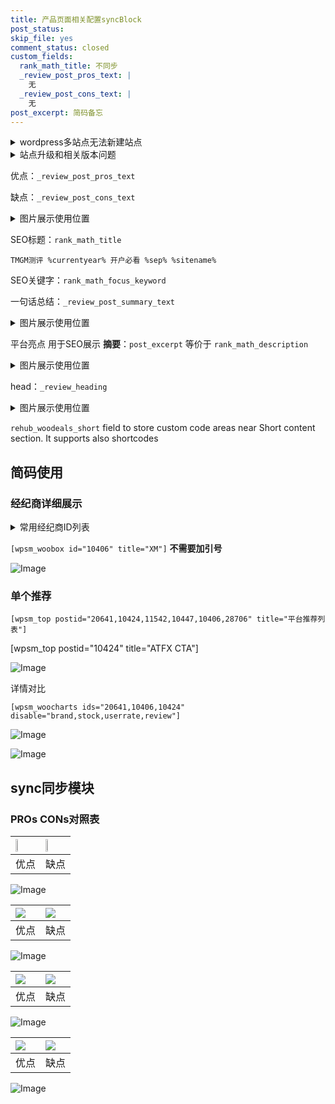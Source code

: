 ```yaml
---
title: 产品页面相关配置syncBlock
post_status: 
skip_file: yes
comment_status: closed
custom_fields:
  rank_math_title: 不同步
  _review_post_pros_text: |
    无
  _review_post_cons_text: |
    无
post_excerpt: 简码备忘
---
```

<details><summary>wordpress多站点无法新建站点</summary>

<li>和报错需要清理cookies一样的原因</li>
<li>wp-config.php里面<code>define( 'SUBDOMAIN_INSTALL', false );//子域名安装</code></li>
<li>新建子站点是用<code>define( 'SUBDOMAIN_INSTALL', true);//子域名安装</code> 完成以后，改成<code>false</code></li>
</details>

<details><summary>站点升级和相关版本问题</summary>

<p>wordpress：5.9.9
woocommerce：7.5.1
出现问题的地方：主题选项里面>><strong>Product layout >>compact style</strong></p>
<p>如何出现没有用过的字段 导致无法保存。先导出配置 然后进行修改，后面再次恢复即可。</p>
<p>出现部分字段无法显示时，需要返回默认布局后，对产品进行保存就好了。</p>
<p></p>
</details>

优点：`_review_post_pros_text`

缺点：`_review_post_cons_text`

<details><summary>图片展示使用位置</summary>

<img src="https://prod-files-secure.s3.us-west-2.amazonaws.com/39ed1227-6d7d-4570-be36-9ccd4a2c4241/f51d3d83-55d4-4bdf-9604-f37ec77ab556/Untitled.png?X-Amz-Algorithm=AWS4-HMAC-SHA256&X-Amz-Content-Sha256=UNSIGNED-PAYLOAD&X-Amz-Credential=ASIAZI2LB4662EKP5LYM%2F20251001%2Fus-west-2%2Fs3%2Faws4_request&X-Amz-Date=20251001T105520Z&X-Amz-Expires=3600&X-Amz-Security-Token=IQoJb3JpZ2luX2VjEHoaCXVzLXdlc3QtMiJIMEYCIQCgKn%2BBmTCgI4pHTVqWlKCZQSpODm58a8uhR4mZb2RYawIhAP1La%2F27RvuQjrmcW7%2FeN2samrGprTDOWBkefY5NGbGkKv8DCBMQABoMNjM3NDIzMTgzODA1Igx3CpLQRk9TLjUf5qIq3AM%2B2KapO0Qm%2F9ZEhBVS1KRrimJwzXjfjTDKH283UWRk0QGz6z%2BCLHfPwDjbgrHFHxYGSsPH0kK7PmvWXp9jMbOY2d2dN2UL4l%2FQUNEDZIkuFD1ekRkDlVgLEyd1cg6F4g5x28I4d0Bq7Wr19DibwUb91JCP6ZI9ThnK6oYfAfm9%2FfGij59ZmUSHpAWzdxNYC7Q2cICK95iFlWzriw64HHePTgNU8Wl0pVwtnPCDJFeip48aZ1iIq4yJOwS5CPDYNAhZND5n20DbEd%2Bu1YV0yMXoXQEYXIv4z9QDgXh48PpT7eWNYOuWjoMfbVfaPFvYk%2BlhC8gMNmM9KDgl%2FCUONjyEJ03E3lyNi9KiCYXq2xNK%2F8873zv5oS5vebAzFXrDs0oARh2YFUue3DOGUklpjkOriqL23rewk1mGBFoOFoaY%2BCdWogVZxpe4a%2Bh%2BxV4XtWL4nmbb%2F2iFwxUozN8FKWkaYngYCv1N5Hgg2j%2BExCV9NuZliMxRYhbZHpmB3Jv9HgI8J4%2BFdaxVQzykCdqHm0aZXeoGIS%2F6BJH4VLDE2gtxFZeDT8H4mIRrCh%2FVQOIY%2Bja4WJfJGEHx621uScr23ViDv90Z5hIpaMAvWrSGpcoZ2e4at3jP24pupRjFujCn7vPGBjqkAZc3WxTJ2uIC5Kk9k5uBAK5FppX8NRlraJfhuiHxnhH8EBtGAvSy8uO1evMLYRVEMK9f1pfEam1bFq7skhU0E8branSGrfJutnRjVd2GqLsHyvAirMjMNvO53zx5baM08jSfepJzZFbjWvVGMcmapYZ4lQn0JxLS0g3d3KW7dOV3PNNI%2FX%2B7j8DL8hk%2B3bnW3QhVY66iHWZJyir2WcPkiC5C7Gjo&X-Amz-Signature=91783b38b6d943af46a0e3abfbb99c48bab900daeebbedbd074a35725ff57771&X-Amz-SignedHeaders=host&x-amz-checksum-mode=ENABLED&x-id=GetObject" alt="Image">
</details>

SEO标题：`rank_math_title`

`TMGM测评 %currentyear% 开户必看 %sep% %sitename%`

SEO关键字：`rank_math_focus_keyword`

一句话总结：`_review_post_summary_text`

<details><summary>图片展示使用位置</summary>

<img src="https://prod-files-secure.s3.us-west-2.amazonaws.com/39ed1227-6d7d-4570-be36-9ccd4a2c4241/4b96a922-296c-4f4e-8630-d1c870cbce01/Untitled.png?X-Amz-Algorithm=AWS4-HMAC-SHA256&X-Amz-Content-Sha256=UNSIGNED-PAYLOAD&X-Amz-Credential=ASIAZI2LB4665ZGRHA6N%2F20251001%2Fus-west-2%2Fs3%2Faws4_request&X-Amz-Date=20251001T105520Z&X-Amz-Expires=3600&X-Amz-Security-Token=IQoJb3JpZ2luX2VjEHoaCXVzLXdlc3QtMiJHMEUCIE%2FZp2JFtnBV8nsuxOBfG9vhmaI%2BokSeaRVD3nq2Yi0aAiEAgqq16A1nCK9G0z04Pzd%2BY%2BIHOq7ZjsoTjcQ5YvpYGK0q%2FwMIExAAGgw2Mzc0MjMxODM4MDUiDOQLb88Uf%2Fucd8amqCrcA7F%2BADFQ4U35BrtNigQYBHYkZixeEXNOwmPKyNOs%2FK48JsgULxRFSN0eAllMFMYlheUgCAAMezxrR3wKv49Wr0%2FMB8wd%2BNL%2BuKWwAQuRFQeko7l%2BKHjVEqQtxAkLxG9p7BCglLCvv%2B%2FkiGODl6KtncS9p09lrorXI9tysEvecMmtfDKyyGcL0XhPrKaWF5pMu0iWjZCq9iINZgsx%2BRj4A%2B2%2Fp5%2BViItSxLHlF2mf0lDfd%2BGSW2omFIXR2JcrMzvUhE1KhceiOhKC7F6g%2FBQt8kUZ0lwhI5EnbrVgTPWcDsQYzOL2x2aSEVBTgysE%2Bo6Zji2GA2oJaoae%2BO4PqHqZKYyN2ikPLd%2BiiTIm95b4S6c3MmySDoCFzY2mfFCG6VzrTYAqcbsdDIGZl69XVfzu5R5wvv8zyRyNPRCs1IO0fLopCzgXJKR%2B%2FBtZeeH6NyqIoksYRAyScOvCoaT5SKO%2Bnz7LpD44knmGdk8y%2F3o2V3DrkHfxkdX3x2joMaKS7EX1KakOkHt6BUWBwlU2CH%2BQLulbx8OVbQpCzUx7yvaqzkFzw9OwfAk4zD7JASlnfywVut4CmWa5sI%2FOFJqVIGhC2ApbHxaiaL1Rzd6eEhRDGyycbiPaLnilR3QTc9xcMJDu88YGOqUBTnFN7O7Y6xjKwLogdJvYRiWc7RNfVXFqerJLegbI%2BabvNUwzmGE%2BXngZh13s3uOfChlLldH7KZOMoP9QlYBkaZgG4KGiSTqcIDfTps1MjVGYH9wOKP%2BHLuT0cHVFIvoVtPyeV9X11qoCfmTzk2Hw%2Bk5etAV0%2F%2Bv9k8AshtQhZ7bcYeeGy8XHdpReU6Hb%2BKMpSJsw8f4Ode%2Byf7hVA7FF7FDvwqru&X-Amz-Signature=89943c9a5d7ab9bd2bb0eeb9beb18ded6fddf2fcec448503ac703619090f3281&X-Amz-SignedHeaders=host&x-amz-checksum-mode=ENABLED&x-id=GetObject" alt="Image">
</details>

平台亮点 用于SEO展示 **摘要**：`post_excerpt`  等价于 `rank_math_description`

<details><summary>图片展示使用位置</summary>

<img src="https://prod-files-secure.s3.us-west-2.amazonaws.com/39ed1227-6d7d-4570-be36-9ccd4a2c4241/1ee11f63-b60a-4dfe-a7a7-d58ff23b5d88/Untitled.png?X-Amz-Algorithm=AWS4-HMAC-SHA256&X-Amz-Content-Sha256=UNSIGNED-PAYLOAD&X-Amz-Credential=ASIAZI2LB466UFTWAHER%2F20251001%2Fus-west-2%2Fs3%2Faws4_request&X-Amz-Date=20251001T105520Z&X-Amz-Expires=3600&X-Amz-Security-Token=IQoJb3JpZ2luX2VjEHoaCXVzLXdlc3QtMiJHMEUCIQD9cyeBUIC%2BLuY1MWk4yg564veXCZ6slv3s53rJa%2FSs7QIgPrtgXtbr04b46dUCkapmllAS23P3Te5xKsudkOr7C0gq%2FwMIExAAGgw2Mzc0MjMxODM4MDUiDPgco32%2Fkiwlw18z5ircA1pGHMdMzP8KoNh8rRwQqrD2xCcFTpdcQVkNBh0r61PkUkZ2HZz%2BIWZWJB3XLNzBK2%2BqGA9HmpVWCugorEzkLTsti4baY%2BaipnowpdTCTgQ38sVhhuxx5rx4FS1UKWAfX3jXJoe5ZDv2AxCdzMOaUFRV%2FZVopaRbu6LtB2ZepaT%2FzbPKmFPGkpOPQU%2FORoV3CKj%2FH52B2uN20TWw4wf20O4XSxAkxcRvmqX6J5%2BqW3SxBilRCRwyNhrfJf3qjzw%2F1FfRtT0sOIIuWf%2BnOJcY3RvJoLiMzdr0nj1biXSamlRWREpbQgcn3Sgnr4%2FNy3HxiprgRe%2B6y3eSnkW62y8R0FUtgeGMC0a7rXBINCK2qzXfmXuEK%2FWvP1ZdLR%2Ffjt32dcNaI0uH5F2Sy9wYiOKKx4EnQj5XR0WJyuLSJTGFqr57cSl6wxxDmXMPhxN867PyHWeYKTf%2Fifrad3jd7frEjvbbK15WS7L4eboRyMXKRzeAIgvhWqEAz7K8gO7B%2B38ROWe4Z7kUkzj0YHFSxySmLqpazjaxc30KGrTkjShxePQzRtxCJUjBVAhN514ZdATBpi6tlcCSHKt4l7bn8mrrXGdhnkKDVMEY8BiUIBlB8TDMt4ixKJkqLFyywzjlMK7t88YGOqUBQFe0vMLDRKCXK9WAMdur0G23QdmM3tl0O3%2BKYG4NVQOhdZp8ufSfnxtqEnrjdgfoDSz%2FQ3ob4laeaHYM2fRpHcieci3jm9L7B08QBXVBqUgBmWl5WT4v1nJQ5c6IJlF8nIasgk%2FYcOtAklQFwVPfdMjsU367mhzlnpCGHUSXs2m3qMxnTd7brN7NOhbIZlUWCnLekLUtviFUzT7ZUPGAlrO9lNE3&X-Amz-Signature=000cc7ecaf40fa7429ed374ca9b0bb746337de0f0ec233893c85a6a1b0600eca&X-Amz-SignedHeaders=host&x-amz-checksum-mode=ENABLED&x-id=GetObject" alt="Image">
<img src="https://prod-files-secure.s3.us-west-2.amazonaws.com/39ed1227-6d7d-4570-be36-9ccd4a2c4241/ad4118b5-78d8-4fbe-801e-3b29b5d99c01/Untitled.png?X-Amz-Algorithm=AWS4-HMAC-SHA256&X-Amz-Content-Sha256=UNSIGNED-PAYLOAD&X-Amz-Credential=ASIAZI2LB466UFTWAHER%2F20251001%2Fus-west-2%2Fs3%2Faws4_request&X-Amz-Date=20251001T105520Z&X-Amz-Expires=3600&X-Amz-Security-Token=IQoJb3JpZ2luX2VjEHoaCXVzLXdlc3QtMiJHMEUCIQD9cyeBUIC%2BLuY1MWk4yg564veXCZ6slv3s53rJa%2FSs7QIgPrtgXtbr04b46dUCkapmllAS23P3Te5xKsudkOr7C0gq%2FwMIExAAGgw2Mzc0MjMxODM4MDUiDPgco32%2Fkiwlw18z5ircA1pGHMdMzP8KoNh8rRwQqrD2xCcFTpdcQVkNBh0r61PkUkZ2HZz%2BIWZWJB3XLNzBK2%2BqGA9HmpVWCugorEzkLTsti4baY%2BaipnowpdTCTgQ38sVhhuxx5rx4FS1UKWAfX3jXJoe5ZDv2AxCdzMOaUFRV%2FZVopaRbu6LtB2ZepaT%2FzbPKmFPGkpOPQU%2FORoV3CKj%2FH52B2uN20TWw4wf20O4XSxAkxcRvmqX6J5%2BqW3SxBilRCRwyNhrfJf3qjzw%2F1FfRtT0sOIIuWf%2BnOJcY3RvJoLiMzdr0nj1biXSamlRWREpbQgcn3Sgnr4%2FNy3HxiprgRe%2B6y3eSnkW62y8R0FUtgeGMC0a7rXBINCK2qzXfmXuEK%2FWvP1ZdLR%2Ffjt32dcNaI0uH5F2Sy9wYiOKKx4EnQj5XR0WJyuLSJTGFqr57cSl6wxxDmXMPhxN867PyHWeYKTf%2Fifrad3jd7frEjvbbK15WS7L4eboRyMXKRzeAIgvhWqEAz7K8gO7B%2B38ROWe4Z7kUkzj0YHFSxySmLqpazjaxc30KGrTkjShxePQzRtxCJUjBVAhN514ZdATBpi6tlcCSHKt4l7bn8mrrXGdhnkKDVMEY8BiUIBlB8TDMt4ixKJkqLFyywzjlMK7t88YGOqUBQFe0vMLDRKCXK9WAMdur0G23QdmM3tl0O3%2BKYG4NVQOhdZp8ufSfnxtqEnrjdgfoDSz%2FQ3ob4laeaHYM2fRpHcieci3jm9L7B08QBXVBqUgBmWl5WT4v1nJQ5c6IJlF8nIasgk%2FYcOtAklQFwVPfdMjsU367mhzlnpCGHUSXs2m3qMxnTd7brN7NOhbIZlUWCnLekLUtviFUzT7ZUPGAlrO9lNE3&X-Amz-Signature=adb33b13952aad7ca575a0cb3fbcdaec119e515c48813a25d76832c69a332f86&X-Amz-SignedHeaders=host&x-amz-checksum-mode=ENABLED&x-id=GetObject" alt="Image">
<img src="https://prod-files-secure.s3.us-west-2.amazonaws.com/39ed1227-6d7d-4570-be36-9ccd4a2c4241/a38cf7c9-a79c-4b64-9e94-13589fe0758b/Untitled.png?X-Amz-Algorithm=AWS4-HMAC-SHA256&X-Amz-Content-Sha256=UNSIGNED-PAYLOAD&X-Amz-Credential=ASIAZI2LB466UFTWAHER%2F20251001%2Fus-west-2%2Fs3%2Faws4_request&X-Amz-Date=20251001T105520Z&X-Amz-Expires=3600&X-Amz-Security-Token=IQoJb3JpZ2luX2VjEHoaCXVzLXdlc3QtMiJHMEUCIQD9cyeBUIC%2BLuY1MWk4yg564veXCZ6slv3s53rJa%2FSs7QIgPrtgXtbr04b46dUCkapmllAS23P3Te5xKsudkOr7C0gq%2FwMIExAAGgw2Mzc0MjMxODM4MDUiDPgco32%2Fkiwlw18z5ircA1pGHMdMzP8KoNh8rRwQqrD2xCcFTpdcQVkNBh0r61PkUkZ2HZz%2BIWZWJB3XLNzBK2%2BqGA9HmpVWCugorEzkLTsti4baY%2BaipnowpdTCTgQ38sVhhuxx5rx4FS1UKWAfX3jXJoe5ZDv2AxCdzMOaUFRV%2FZVopaRbu6LtB2ZepaT%2FzbPKmFPGkpOPQU%2FORoV3CKj%2FH52B2uN20TWw4wf20O4XSxAkxcRvmqX6J5%2BqW3SxBilRCRwyNhrfJf3qjzw%2F1FfRtT0sOIIuWf%2BnOJcY3RvJoLiMzdr0nj1biXSamlRWREpbQgcn3Sgnr4%2FNy3HxiprgRe%2B6y3eSnkW62y8R0FUtgeGMC0a7rXBINCK2qzXfmXuEK%2FWvP1ZdLR%2Ffjt32dcNaI0uH5F2Sy9wYiOKKx4EnQj5XR0WJyuLSJTGFqr57cSl6wxxDmXMPhxN867PyHWeYKTf%2Fifrad3jd7frEjvbbK15WS7L4eboRyMXKRzeAIgvhWqEAz7K8gO7B%2B38ROWe4Z7kUkzj0YHFSxySmLqpazjaxc30KGrTkjShxePQzRtxCJUjBVAhN514ZdATBpi6tlcCSHKt4l7bn8mrrXGdhnkKDVMEY8BiUIBlB8TDMt4ixKJkqLFyywzjlMK7t88YGOqUBQFe0vMLDRKCXK9WAMdur0G23QdmM3tl0O3%2BKYG4NVQOhdZp8ufSfnxtqEnrjdgfoDSz%2FQ3ob4laeaHYM2fRpHcieci3jm9L7B08QBXVBqUgBmWl5WT4v1nJQ5c6IJlF8nIasgk%2FYcOtAklQFwVPfdMjsU367mhzlnpCGHUSXs2m3qMxnTd7brN7NOhbIZlUWCnLekLUtviFUzT7ZUPGAlrO9lNE3&X-Amz-Signature=d01701439402522cb33a2b8266cd29f7c3068b8cbb94620fc321a16612d50a5c&X-Amz-SignedHeaders=host&x-amz-checksum-mode=ENABLED&x-id=GetObject" alt="Image">
<img src="https://prod-files-secure.s3.us-west-2.amazonaws.com/39ed1227-6d7d-4570-be36-9ccd4a2c4241/7da6fc1e-d2ac-42ae-8c75-cb5749aa18f6/Untitled.png?X-Amz-Algorithm=AWS4-HMAC-SHA256&X-Amz-Content-Sha256=UNSIGNED-PAYLOAD&X-Amz-Credential=ASIAZI2LB466UFTWAHER%2F20251001%2Fus-west-2%2Fs3%2Faws4_request&X-Amz-Date=20251001T105520Z&X-Amz-Expires=3600&X-Amz-Security-Token=IQoJb3JpZ2luX2VjEHoaCXVzLXdlc3QtMiJHMEUCIQD9cyeBUIC%2BLuY1MWk4yg564veXCZ6slv3s53rJa%2FSs7QIgPrtgXtbr04b46dUCkapmllAS23P3Te5xKsudkOr7C0gq%2FwMIExAAGgw2Mzc0MjMxODM4MDUiDPgco32%2Fkiwlw18z5ircA1pGHMdMzP8KoNh8rRwQqrD2xCcFTpdcQVkNBh0r61PkUkZ2HZz%2BIWZWJB3XLNzBK2%2BqGA9HmpVWCugorEzkLTsti4baY%2BaipnowpdTCTgQ38sVhhuxx5rx4FS1UKWAfX3jXJoe5ZDv2AxCdzMOaUFRV%2FZVopaRbu6LtB2ZepaT%2FzbPKmFPGkpOPQU%2FORoV3CKj%2FH52B2uN20TWw4wf20O4XSxAkxcRvmqX6J5%2BqW3SxBilRCRwyNhrfJf3qjzw%2F1FfRtT0sOIIuWf%2BnOJcY3RvJoLiMzdr0nj1biXSamlRWREpbQgcn3Sgnr4%2FNy3HxiprgRe%2B6y3eSnkW62y8R0FUtgeGMC0a7rXBINCK2qzXfmXuEK%2FWvP1ZdLR%2Ffjt32dcNaI0uH5F2Sy9wYiOKKx4EnQj5XR0WJyuLSJTGFqr57cSl6wxxDmXMPhxN867PyHWeYKTf%2Fifrad3jd7frEjvbbK15WS7L4eboRyMXKRzeAIgvhWqEAz7K8gO7B%2B38ROWe4Z7kUkzj0YHFSxySmLqpazjaxc30KGrTkjShxePQzRtxCJUjBVAhN514ZdATBpi6tlcCSHKt4l7bn8mrrXGdhnkKDVMEY8BiUIBlB8TDMt4ixKJkqLFyywzjlMK7t88YGOqUBQFe0vMLDRKCXK9WAMdur0G23QdmM3tl0O3%2BKYG4NVQOhdZp8ufSfnxtqEnrjdgfoDSz%2FQ3ob4laeaHYM2fRpHcieci3jm9L7B08QBXVBqUgBmWl5WT4v1nJQ5c6IJlF8nIasgk%2FYcOtAklQFwVPfdMjsU367mhzlnpCGHUSXs2m3qMxnTd7brN7NOhbIZlUWCnLekLUtviFUzT7ZUPGAlrO9lNE3&X-Amz-Signature=18a8c2b2234b76de2a9186b46f7f7b4ef2d7b660505d4524bf44bc7e29604347&X-Amz-SignedHeaders=host&x-amz-checksum-mode=ENABLED&x-id=GetObject" alt="Image">
<img src="https://prod-files-secure.s3.us-west-2.amazonaws.com/39ed1227-6d7d-4570-be36-9ccd4a2c4241/7e97f40a-eaee-47f5-b2f9-475f96808fa7/Untitled.png?X-Amz-Algorithm=AWS4-HMAC-SHA256&X-Amz-Content-Sha256=UNSIGNED-PAYLOAD&X-Amz-Credential=ASIAZI2LB466UFTWAHER%2F20251001%2Fus-west-2%2Fs3%2Faws4_request&X-Amz-Date=20251001T105520Z&X-Amz-Expires=3600&X-Amz-Security-Token=IQoJb3JpZ2luX2VjEHoaCXVzLXdlc3QtMiJHMEUCIQD9cyeBUIC%2BLuY1MWk4yg564veXCZ6slv3s53rJa%2FSs7QIgPrtgXtbr04b46dUCkapmllAS23P3Te5xKsudkOr7C0gq%2FwMIExAAGgw2Mzc0MjMxODM4MDUiDPgco32%2Fkiwlw18z5ircA1pGHMdMzP8KoNh8rRwQqrD2xCcFTpdcQVkNBh0r61PkUkZ2HZz%2BIWZWJB3XLNzBK2%2BqGA9HmpVWCugorEzkLTsti4baY%2BaipnowpdTCTgQ38sVhhuxx5rx4FS1UKWAfX3jXJoe5ZDv2AxCdzMOaUFRV%2FZVopaRbu6LtB2ZepaT%2FzbPKmFPGkpOPQU%2FORoV3CKj%2FH52B2uN20TWw4wf20O4XSxAkxcRvmqX6J5%2BqW3SxBilRCRwyNhrfJf3qjzw%2F1FfRtT0sOIIuWf%2BnOJcY3RvJoLiMzdr0nj1biXSamlRWREpbQgcn3Sgnr4%2FNy3HxiprgRe%2B6y3eSnkW62y8R0FUtgeGMC0a7rXBINCK2qzXfmXuEK%2FWvP1ZdLR%2Ffjt32dcNaI0uH5F2Sy9wYiOKKx4EnQj5XR0WJyuLSJTGFqr57cSl6wxxDmXMPhxN867PyHWeYKTf%2Fifrad3jd7frEjvbbK15WS7L4eboRyMXKRzeAIgvhWqEAz7K8gO7B%2B38ROWe4Z7kUkzj0YHFSxySmLqpazjaxc30KGrTkjShxePQzRtxCJUjBVAhN514ZdATBpi6tlcCSHKt4l7bn8mrrXGdhnkKDVMEY8BiUIBlB8TDMt4ixKJkqLFyywzjlMK7t88YGOqUBQFe0vMLDRKCXK9WAMdur0G23QdmM3tl0O3%2BKYG4NVQOhdZp8ufSfnxtqEnrjdgfoDSz%2FQ3ob4laeaHYM2fRpHcieci3jm9L7B08QBXVBqUgBmWl5WT4v1nJQ5c6IJlF8nIasgk%2FYcOtAklQFwVPfdMjsU367mhzlnpCGHUSXs2m3qMxnTd7brN7NOhbIZlUWCnLekLUtviFUzT7ZUPGAlrO9lNE3&X-Amz-Signature=d4476542a00790a6a21ba6da041a05e034af5e172942c9ac291197d2374f5894&X-Amz-SignedHeaders=host&x-amz-checksum-mode=ENABLED&x-id=GetObject" alt="Image">
</details>

head：`_review_heading`

<details><summary>图片展示使用位置</summary>

<img src="https://prod-files-secure.s3.us-west-2.amazonaws.com/39ed1227-6d7d-4570-be36-9ccd4a2c4241/3a4650ad-9887-415c-889a-edd51fa54f27/Untitled.png?X-Amz-Algorithm=AWS4-HMAC-SHA256&X-Amz-Content-Sha256=UNSIGNED-PAYLOAD&X-Amz-Credential=ASIAZI2LB4666ZEQHI2B%2F20251001%2Fus-west-2%2Fs3%2Faws4_request&X-Amz-Date=20251001T105521Z&X-Amz-Expires=3600&X-Amz-Security-Token=IQoJb3JpZ2luX2VjEHoaCXVzLXdlc3QtMiJHMEUCIQD8eQg47OR9lBYstHTB%2BoKVPt3eOkMyF7cGLsxIAKmQaQIgecPhEElY92g%2FWzsPkWVU9i0qqQVtBuE%2BMI6Ie%2Fciug8q%2FwMIExAAGgw2Mzc0MjMxODM4MDUiDJ5m%2B1mtZTQEnb%2BxGCrcAyHXbfer0SGoCf38iMJ4y2LtlGu%2Bc3Fbgo6mUxvOmajHDu8IF%2FhlA81zYWnK3k4u9mO4Uk3QKFjb8FBK6DnukDErk96h97%2Fgat6gqIR5UpE6m%2FmKuTPtT7JWaK7jQfYeAoCZEDkVzIVwrg%2BUfc2Nwmel05AYEykG2JMkmsdGsBMGnccQ6o0BpnYhnL8pbdpA%2F5N57kA930Fa5YP4dMiIqdHVJLY3SMeKGjt60s%2Fg%2BVU%2BXE36LJhH06t9fPlQi0RRDv4hQ4404WhFrfKu%2FofW%2FKt3DSrN1PebEmJhmSS6fLPpxet0L3FY%2Fu9iysukXf4pYiugOv4VoyDfCqs68f9i8R4qOyp0tXLTipqTFJZagzGPGXMRBkV%2BHZddXqo8EklqJzeAUNUF0iA6LRYgZWTHGNWylbVrtjMf3DXfFMOJuHt14fxevZDmSoAq5jvTmTJa547dXUAHOcgkBRB0qMC4K6DzUFdqnhgut6lZc4t80FCj8fOFftBrG42Xpp0bFx14Y%2BIClE2UvKnNBRGhPfJYrhbJ%2BFZPrOkiZb5z%2FL0pFfFDGFXvFuaTH17dXfJEzlp0bi1uShZ1aX3Hh85WatWBjFBoX1RePWT%2B1A4lkois2iUSuBAC7AQDpSI1mGljMMXt88YGOqUBQ46LeKb%2BqZeJYQm6GNDaqXzuySEKzMwnrLro%2Buupcz8t%2BRHpxXecOdNLG2rpTpCqt7SEf8s5vkDKU7vmi6ODV09aTtGXNvZni0C3eBDd7jC8XjSodwiHJyRWneH8s%2FqiTaiaUUVuRHwZ6GxEt%2BgpQfJ3qeNhdiX1WGa9JPYwtkMvgZRI7Ha1xBSLn6OK7UKj3nPF6e7KWoqtMOS0t1xs7%2B57MlSc&X-Amz-Signature=c436402590a8e2c024f00ad509413e072471ceac39bf15ee3f5876d7419350fe&X-Amz-SignedHeaders=host&x-amz-checksum-mode=ENABLED&x-id=GetObject" alt="Image">
</details>

`rehub_woodeals_short`	field to store custom code areas near Short content section. It supports also shortcodes



## 简码使用

### 经纪商详细展示

<details><summary>常用经纪商ID列表</summary>

<pre><code class="php">嘉盛 ===> 20641  [wpsm_woobox id="20641" title="嘉盛"]
易信easymarkets ===> 11542  [wpsm_woobox id="11542" title="易信easymarkets"]
ATFX外汇 ===> 10424  [wpsm_woobox id="10424" title="ATFX"]
XM ===> 10406  [wpsm_woobox id="10406" title="XM"]
TMGM ===> 29622  [wpsm_woobox id="29622" title="TMGM"]
HYCM ===> 10447  [wpsm_woobox id="10447" title="HYCM"]
fpmarkets澳福外汇 ===> 20639  [wpsm_woobox id="20639" title="fpmarkets澳福外汇"]</code></pre>
</details>

`[wpsm_woobox id="10406" title="XM"]` **不需要加引号**

![Image](https://prod-files-secure.s3.us-west-2.amazonaws.com/39ed1227-6d7d-4570-be36-9ccd4a2c4241/4f898f9d-0fa7-4e43-acd3-ac6bc7be575a/Untitled.png?X-Amz-Algorithm=AWS4-HMAC-SHA256&X-Amz-Content-Sha256=UNSIGNED-PAYLOAD&X-Amz-Credential=ASIAZI2LB466ZKTMCNRS%2F20251001%2Fus-west-2%2Fs3%2Faws4_request&X-Amz-Date=20251001T105518Z&X-Amz-Expires=3600&X-Amz-Security-Token=IQoJb3JpZ2luX2VjEHoaCXVzLXdlc3QtMiJIMEYCIQC%2BxSuZ9XwGMxOAAK1gHOD9CCE2lqc2QDly4rbgB8nE8gIhAMR6PKS1VUxfVAIHXlWNGNMeMk4JG7JfxdlVnOskgtDPKv8DCBMQABoMNjM3NDIzMTgzODA1Igy26n6zxaQoz4pyNX8q3ANobeoc9cWcp0iqYyCALk2bQyBlizeu6OU24qetMA81PF2aNtDzSq%2BIftre5aUGO1uhh9WO8qbhLmD1EMDXkec4QffpPnbi%2F3e3qa4KnSfUokcOf6G2wmJqySpI9nzRECgaZA6i5sS2EaV2JTt04JY1N0TE5QXu%2F6C29d2A9T4r1vu%2Fmz9Ofv8Ox5Ul%2F%2FzWNZZZitTTmO5AN0qdhSUPc9XdJ2GxqcKyqmGCkKv2k0WFS3%2BkPH%2B5LYm8zGnV2q5HYc7%2FHRcrgrAF6OZRbgnTpSQe2BcCH4X1cLNjlAcMpduqmPNyp2V8BhpzcI4qAR4cqixUvB6o5wVHZlV2tJ5PXaCtXBCMXN%2F7a9Zsx%2BYLZHLw7q8Fm5l3FgLej%2F4wus1w6ziWKeo04KVHj0RyCFy2oEKf3tKa%2FdBHRAqMC6M5m17rPBRqpGUnQ39TwpGgFCw5%2FAfz5Ta47BzaSNuayCwVR5zjEB44nkA6vZtbSLFNJGPtWJvh%2Fx863Ocygq4K2v9fyMkF7QTbjqnC%2BcfyZrlfp1w7pmS%2FHtAGMBorkRN0mYUCQWiQ1R2JHRLYz6idyBGtjutUGob2tswKpJXt568lXuOTwAWoGG2ipXPDs7E1uNAxOO7iPoWeVQLOw6npDzCS7vPGBjqkAYcODo4Gt2qK0Zi8rMykQB9b8bS%2Fp7OCtZiX0DdFcCnL6Hn0WY8lXHreuKhK23fngK4rA5m0Sdw13m%2FMraXwwztYQY3sDxKuDeRXC6z9yuobvlW8Z10Xq6myML%2BTnyudr4HdXxe8pdqoTyk5N0B%2FHq4feOnHWcQctn6O7NPVWjDEgXu1aGXe8%2BmlFjsJSqZSAeLhn0Y2BNYEMPsYm5O7L9gmSWMf&X-Amz-Signature=cd04c6c6ca3830db720c6b9301b304dbcdbd77e17d5cb25efa26d0017c40f18c&X-Amz-SignedHeaders=host&x-amz-checksum-mode=ENABLED&x-id=GetObject)

### 单个推荐
`[wpsm_top postid="20641,10424,11542,10447,10406,28706" title="平台推荐列表"]`

[wpsm_top postid="10424" title="ATFX CTA"]

![Image](https://prod-files-secure.s3.us-west-2.amazonaws.com/39ed1227-6d7d-4570-be36-9ccd4a2c4241/5ac620dc-51a8-48b6-b55d-91f47299193c/Untitled.png?X-Amz-Algorithm=AWS4-HMAC-SHA256&X-Amz-Content-Sha256=UNSIGNED-PAYLOAD&X-Amz-Credential=ASIAZI2LB466ZKTMCNRS%2F20251001%2Fus-west-2%2Fs3%2Faws4_request&X-Amz-Date=20251001T105518Z&X-Amz-Expires=3600&X-Amz-Security-Token=IQoJb3JpZ2luX2VjEHoaCXVzLXdlc3QtMiJIMEYCIQC%2BxSuZ9XwGMxOAAK1gHOD9CCE2lqc2QDly4rbgB8nE8gIhAMR6PKS1VUxfVAIHXlWNGNMeMk4JG7JfxdlVnOskgtDPKv8DCBMQABoMNjM3NDIzMTgzODA1Igy26n6zxaQoz4pyNX8q3ANobeoc9cWcp0iqYyCALk2bQyBlizeu6OU24qetMA81PF2aNtDzSq%2BIftre5aUGO1uhh9WO8qbhLmD1EMDXkec4QffpPnbi%2F3e3qa4KnSfUokcOf6G2wmJqySpI9nzRECgaZA6i5sS2EaV2JTt04JY1N0TE5QXu%2F6C29d2A9T4r1vu%2Fmz9Ofv8Ox5Ul%2F%2FzWNZZZitTTmO5AN0qdhSUPc9XdJ2GxqcKyqmGCkKv2k0WFS3%2BkPH%2B5LYm8zGnV2q5HYc7%2FHRcrgrAF6OZRbgnTpSQe2BcCH4X1cLNjlAcMpduqmPNyp2V8BhpzcI4qAR4cqixUvB6o5wVHZlV2tJ5PXaCtXBCMXN%2F7a9Zsx%2BYLZHLw7q8Fm5l3FgLej%2F4wus1w6ziWKeo04KVHj0RyCFy2oEKf3tKa%2FdBHRAqMC6M5m17rPBRqpGUnQ39TwpGgFCw5%2FAfz5Ta47BzaSNuayCwVR5zjEB44nkA6vZtbSLFNJGPtWJvh%2Fx863Ocygq4K2v9fyMkF7QTbjqnC%2BcfyZrlfp1w7pmS%2FHtAGMBorkRN0mYUCQWiQ1R2JHRLYz6idyBGtjutUGob2tswKpJXt568lXuOTwAWoGG2ipXPDs7E1uNAxOO7iPoWeVQLOw6npDzCS7vPGBjqkAYcODo4Gt2qK0Zi8rMykQB9b8bS%2Fp7OCtZiX0DdFcCnL6Hn0WY8lXHreuKhK23fngK4rA5m0Sdw13m%2FMraXwwztYQY3sDxKuDeRXC6z9yuobvlW8Z10Xq6myML%2BTnyudr4HdXxe8pdqoTyk5N0B%2FHq4feOnHWcQctn6O7NPVWjDEgXu1aGXe8%2BmlFjsJSqZSAeLhn0Y2BNYEMPsYm5O7L9gmSWMf&X-Amz-Signature=b4bf16c8d19cfa22d069f93e660be3c334244085ffbafca857eba1d9d69ac533&X-Amz-SignedHeaders=host&x-amz-checksum-mode=ENABLED&x-id=GetObject)

详情对比

`[wpsm_woocharts ids="20641,10406,10424" disable="brand,stock,userrate,review"]`

![Image](https://prod-files-secure.s3.us-west-2.amazonaws.com/39ed1227-6d7d-4570-be36-9ccd4a2c4241/bf3ba45f-b9f3-4295-8aef-b4a495fd25f4/Untitled.png?X-Amz-Algorithm=AWS4-HMAC-SHA256&X-Amz-Content-Sha256=UNSIGNED-PAYLOAD&X-Amz-Credential=ASIAZI2LB466ZKTMCNRS%2F20251001%2Fus-west-2%2Fs3%2Faws4_request&X-Amz-Date=20251001T105518Z&X-Amz-Expires=3600&X-Amz-Security-Token=IQoJb3JpZ2luX2VjEHoaCXVzLXdlc3QtMiJIMEYCIQC%2BxSuZ9XwGMxOAAK1gHOD9CCE2lqc2QDly4rbgB8nE8gIhAMR6PKS1VUxfVAIHXlWNGNMeMk4JG7JfxdlVnOskgtDPKv8DCBMQABoMNjM3NDIzMTgzODA1Igy26n6zxaQoz4pyNX8q3ANobeoc9cWcp0iqYyCALk2bQyBlizeu6OU24qetMA81PF2aNtDzSq%2BIftre5aUGO1uhh9WO8qbhLmD1EMDXkec4QffpPnbi%2F3e3qa4KnSfUokcOf6G2wmJqySpI9nzRECgaZA6i5sS2EaV2JTt04JY1N0TE5QXu%2F6C29d2A9T4r1vu%2Fmz9Ofv8Ox5Ul%2F%2FzWNZZZitTTmO5AN0qdhSUPc9XdJ2GxqcKyqmGCkKv2k0WFS3%2BkPH%2B5LYm8zGnV2q5HYc7%2FHRcrgrAF6OZRbgnTpSQe2BcCH4X1cLNjlAcMpduqmPNyp2V8BhpzcI4qAR4cqixUvB6o5wVHZlV2tJ5PXaCtXBCMXN%2F7a9Zsx%2BYLZHLw7q8Fm5l3FgLej%2F4wus1w6ziWKeo04KVHj0RyCFy2oEKf3tKa%2FdBHRAqMC6M5m17rPBRqpGUnQ39TwpGgFCw5%2FAfz5Ta47BzaSNuayCwVR5zjEB44nkA6vZtbSLFNJGPtWJvh%2Fx863Ocygq4K2v9fyMkF7QTbjqnC%2BcfyZrlfp1w7pmS%2FHtAGMBorkRN0mYUCQWiQ1R2JHRLYz6idyBGtjutUGob2tswKpJXt568lXuOTwAWoGG2ipXPDs7E1uNAxOO7iPoWeVQLOw6npDzCS7vPGBjqkAYcODo4Gt2qK0Zi8rMykQB9b8bS%2Fp7OCtZiX0DdFcCnL6Hn0WY8lXHreuKhK23fngK4rA5m0Sdw13m%2FMraXwwztYQY3sDxKuDeRXC6z9yuobvlW8Z10Xq6myML%2BTnyudr4HdXxe8pdqoTyk5N0B%2FHq4feOnHWcQctn6O7NPVWjDEgXu1aGXe8%2BmlFjsJSqZSAeLhn0Y2BNYEMPsYm5O7L9gmSWMf&X-Amz-Signature=f4b33234cb8d290674b787d835843f48886f8f621b5e47842596537e0ba98e8e&X-Amz-SignedHeaders=host&x-amz-checksum-mode=ENABLED&x-id=GetObject)

![Image](https://prod-files-secure.s3.us-west-2.amazonaws.com/39ed1227-6d7d-4570-be36-9ccd4a2c4241/30bc56ef-f383-4b48-9768-2ebc9e436ec0/Untitled.png?X-Amz-Algorithm=AWS4-HMAC-SHA256&X-Amz-Content-Sha256=UNSIGNED-PAYLOAD&X-Amz-Credential=ASIAZI2LB466ZKTMCNRS%2F20251001%2Fus-west-2%2Fs3%2Faws4_request&X-Amz-Date=20251001T105518Z&X-Amz-Expires=3600&X-Amz-Security-Token=IQoJb3JpZ2luX2VjEHoaCXVzLXdlc3QtMiJIMEYCIQC%2BxSuZ9XwGMxOAAK1gHOD9CCE2lqc2QDly4rbgB8nE8gIhAMR6PKS1VUxfVAIHXlWNGNMeMk4JG7JfxdlVnOskgtDPKv8DCBMQABoMNjM3NDIzMTgzODA1Igy26n6zxaQoz4pyNX8q3ANobeoc9cWcp0iqYyCALk2bQyBlizeu6OU24qetMA81PF2aNtDzSq%2BIftre5aUGO1uhh9WO8qbhLmD1EMDXkec4QffpPnbi%2F3e3qa4KnSfUokcOf6G2wmJqySpI9nzRECgaZA6i5sS2EaV2JTt04JY1N0TE5QXu%2F6C29d2A9T4r1vu%2Fmz9Ofv8Ox5Ul%2F%2FzWNZZZitTTmO5AN0qdhSUPc9XdJ2GxqcKyqmGCkKv2k0WFS3%2BkPH%2B5LYm8zGnV2q5HYc7%2FHRcrgrAF6OZRbgnTpSQe2BcCH4X1cLNjlAcMpduqmPNyp2V8BhpzcI4qAR4cqixUvB6o5wVHZlV2tJ5PXaCtXBCMXN%2F7a9Zsx%2BYLZHLw7q8Fm5l3FgLej%2F4wus1w6ziWKeo04KVHj0RyCFy2oEKf3tKa%2FdBHRAqMC6M5m17rPBRqpGUnQ39TwpGgFCw5%2FAfz5Ta47BzaSNuayCwVR5zjEB44nkA6vZtbSLFNJGPtWJvh%2Fx863Ocygq4K2v9fyMkF7QTbjqnC%2BcfyZrlfp1w7pmS%2FHtAGMBorkRN0mYUCQWiQ1R2JHRLYz6idyBGtjutUGob2tswKpJXt568lXuOTwAWoGG2ipXPDs7E1uNAxOO7iPoWeVQLOw6npDzCS7vPGBjqkAYcODo4Gt2qK0Zi8rMykQB9b8bS%2Fp7OCtZiX0DdFcCnL6Hn0WY8lXHreuKhK23fngK4rA5m0Sdw13m%2FMraXwwztYQY3sDxKuDeRXC6z9yuobvlW8Z10Xq6myML%2BTnyudr4HdXxe8pdqoTyk5N0B%2FHq4feOnHWcQctn6O7NPVWjDEgXu1aGXe8%2BmlFjsJSqZSAeLhn0Y2BNYEMPsYm5O7L9gmSWMf&X-Amz-Signature=831504ea1e4c441be0dfb2c38a4b9189e3f8877b95075d3a9c76352b55b17ddb&X-Amz-SignedHeaders=host&x-amz-checksum-mode=ENABLED&x-id=GetObject)

## sync同步模块

### PROs CONs对照表

| <img src="https://cdn.ifttt.fun/gh/jarlin8/OSS@main/icons/customize/pros.svg" height="auto" width="37.3%"> | <img src="https://cdn.ifttt.fun/gh/jarlin8/OSS@main/icons/customize/cons.svg" height="auto" width="28.8%"> |
| :--- | :--- |
| 优点 | 缺点 |

![Image](https://prod-files-secure.s3.us-west-2.amazonaws.com/39ed1227-6d7d-4570-be36-9ccd4a2c4241/8742b755-dfb5-4004-9a5f-d6e561664bd8/Untitled.png?X-Amz-Algorithm=AWS4-HMAC-SHA256&X-Amz-Content-Sha256=UNSIGNED-PAYLOAD&X-Amz-Credential=ASIAZI2LB466ZKTMCNRS%2F20251001%2Fus-west-2%2Fs3%2Faws4_request&X-Amz-Date=20251001T105518Z&X-Amz-Expires=3600&X-Amz-Security-Token=IQoJb3JpZ2luX2VjEHoaCXVzLXdlc3QtMiJIMEYCIQC%2BxSuZ9XwGMxOAAK1gHOD9CCE2lqc2QDly4rbgB8nE8gIhAMR6PKS1VUxfVAIHXlWNGNMeMk4JG7JfxdlVnOskgtDPKv8DCBMQABoMNjM3NDIzMTgzODA1Igy26n6zxaQoz4pyNX8q3ANobeoc9cWcp0iqYyCALk2bQyBlizeu6OU24qetMA81PF2aNtDzSq%2BIftre5aUGO1uhh9WO8qbhLmD1EMDXkec4QffpPnbi%2F3e3qa4KnSfUokcOf6G2wmJqySpI9nzRECgaZA6i5sS2EaV2JTt04JY1N0TE5QXu%2F6C29d2A9T4r1vu%2Fmz9Ofv8Ox5Ul%2F%2FzWNZZZitTTmO5AN0qdhSUPc9XdJ2GxqcKyqmGCkKv2k0WFS3%2BkPH%2B5LYm8zGnV2q5HYc7%2FHRcrgrAF6OZRbgnTpSQe2BcCH4X1cLNjlAcMpduqmPNyp2V8BhpzcI4qAR4cqixUvB6o5wVHZlV2tJ5PXaCtXBCMXN%2F7a9Zsx%2BYLZHLw7q8Fm5l3FgLej%2F4wus1w6ziWKeo04KVHj0RyCFy2oEKf3tKa%2FdBHRAqMC6M5m17rPBRqpGUnQ39TwpGgFCw5%2FAfz5Ta47BzaSNuayCwVR5zjEB44nkA6vZtbSLFNJGPtWJvh%2Fx863Ocygq4K2v9fyMkF7QTbjqnC%2BcfyZrlfp1w7pmS%2FHtAGMBorkRN0mYUCQWiQ1R2JHRLYz6idyBGtjutUGob2tswKpJXt568lXuOTwAWoGG2ipXPDs7E1uNAxOO7iPoWeVQLOw6npDzCS7vPGBjqkAYcODo4Gt2qK0Zi8rMykQB9b8bS%2Fp7OCtZiX0DdFcCnL6Hn0WY8lXHreuKhK23fngK4rA5m0Sdw13m%2FMraXwwztYQY3sDxKuDeRXC6z9yuobvlW8Z10Xq6myML%2BTnyudr4HdXxe8pdqoTyk5N0B%2FHq4feOnHWcQctn6O7NPVWjDEgXu1aGXe8%2BmlFjsJSqZSAeLhn0Y2BNYEMPsYm5O7L9gmSWMf&X-Amz-Signature=a6feba911e7e88e6eb8bdbd0a9329d1cb60131c65e443944fd67d2bee0ecb3e0&X-Amz-SignedHeaders=host&x-amz-checksum-mode=ENABLED&x-id=GetObject)

| <img src="https://cdn.ifttt.fun/gh/jarlin8/OSS@main/icons/customize/pros1.svg" height="auto"> | <img src="https://cdn.ifttt.fun/gh/jarlin8/OSS@main/icons/customize/cons1.svg" height="auto"> |
| :--- | :--- |
| 优点 | 缺点 |

![Image](https://prod-files-secure.s3.us-west-2.amazonaws.com/39ed1227-6d7d-4570-be36-9ccd4a2c4241/806358f8-c9c4-4e17-bb35-c6c76a5397a5/Untitled.png?X-Amz-Algorithm=AWS4-HMAC-SHA256&X-Amz-Content-Sha256=UNSIGNED-PAYLOAD&X-Amz-Credential=ASIAZI2LB466ZKTMCNRS%2F20251001%2Fus-west-2%2Fs3%2Faws4_request&X-Amz-Date=20251001T105518Z&X-Amz-Expires=3600&X-Amz-Security-Token=IQoJb3JpZ2luX2VjEHoaCXVzLXdlc3QtMiJIMEYCIQC%2BxSuZ9XwGMxOAAK1gHOD9CCE2lqc2QDly4rbgB8nE8gIhAMR6PKS1VUxfVAIHXlWNGNMeMk4JG7JfxdlVnOskgtDPKv8DCBMQABoMNjM3NDIzMTgzODA1Igy26n6zxaQoz4pyNX8q3ANobeoc9cWcp0iqYyCALk2bQyBlizeu6OU24qetMA81PF2aNtDzSq%2BIftre5aUGO1uhh9WO8qbhLmD1EMDXkec4QffpPnbi%2F3e3qa4KnSfUokcOf6G2wmJqySpI9nzRECgaZA6i5sS2EaV2JTt04JY1N0TE5QXu%2F6C29d2A9T4r1vu%2Fmz9Ofv8Ox5Ul%2F%2FzWNZZZitTTmO5AN0qdhSUPc9XdJ2GxqcKyqmGCkKv2k0WFS3%2BkPH%2B5LYm8zGnV2q5HYc7%2FHRcrgrAF6OZRbgnTpSQe2BcCH4X1cLNjlAcMpduqmPNyp2V8BhpzcI4qAR4cqixUvB6o5wVHZlV2tJ5PXaCtXBCMXN%2F7a9Zsx%2BYLZHLw7q8Fm5l3FgLej%2F4wus1w6ziWKeo04KVHj0RyCFy2oEKf3tKa%2FdBHRAqMC6M5m17rPBRqpGUnQ39TwpGgFCw5%2FAfz5Ta47BzaSNuayCwVR5zjEB44nkA6vZtbSLFNJGPtWJvh%2Fx863Ocygq4K2v9fyMkF7QTbjqnC%2BcfyZrlfp1w7pmS%2FHtAGMBorkRN0mYUCQWiQ1R2JHRLYz6idyBGtjutUGob2tswKpJXt568lXuOTwAWoGG2ipXPDs7E1uNAxOO7iPoWeVQLOw6npDzCS7vPGBjqkAYcODo4Gt2qK0Zi8rMykQB9b8bS%2Fp7OCtZiX0DdFcCnL6Hn0WY8lXHreuKhK23fngK4rA5m0Sdw13m%2FMraXwwztYQY3sDxKuDeRXC6z9yuobvlW8Z10Xq6myML%2BTnyudr4HdXxe8pdqoTyk5N0B%2FHq4feOnHWcQctn6O7NPVWjDEgXu1aGXe8%2BmlFjsJSqZSAeLhn0Y2BNYEMPsYm5O7L9gmSWMf&X-Amz-Signature=3e1c7e640397b954d110750a44693ccec4e5ed5b60f6f5df76761be9311a3f3d&X-Amz-SignedHeaders=host&x-amz-checksum-mode=ENABLED&x-id=GetObject)

| <img src="https://cdn.ifttt.fun/gh/jarlin8/OSS@main/icons/customize/pros2.svg" height="auto"> | <img src="https://cdn.ifttt.fun/gh/jarlin8/OSS@main/icons/customize/cons2.svg" height="auto"> |
| :--- | :--- |
| 优点 | 缺点 |

![Image](https://prod-files-secure.s3.us-west-2.amazonaws.com/39ed1227-6d7d-4570-be36-9ccd4a2c4241/a9245ec9-70dd-4005-b534-0d54315fc5f3/Untitled.png?X-Amz-Algorithm=AWS4-HMAC-SHA256&X-Amz-Content-Sha256=UNSIGNED-PAYLOAD&X-Amz-Credential=ASIAZI2LB466ZKTMCNRS%2F20251001%2Fus-west-2%2Fs3%2Faws4_request&X-Amz-Date=20251001T105518Z&X-Amz-Expires=3600&X-Amz-Security-Token=IQoJb3JpZ2luX2VjEHoaCXVzLXdlc3QtMiJIMEYCIQC%2BxSuZ9XwGMxOAAK1gHOD9CCE2lqc2QDly4rbgB8nE8gIhAMR6PKS1VUxfVAIHXlWNGNMeMk4JG7JfxdlVnOskgtDPKv8DCBMQABoMNjM3NDIzMTgzODA1Igy26n6zxaQoz4pyNX8q3ANobeoc9cWcp0iqYyCALk2bQyBlizeu6OU24qetMA81PF2aNtDzSq%2BIftre5aUGO1uhh9WO8qbhLmD1EMDXkec4QffpPnbi%2F3e3qa4KnSfUokcOf6G2wmJqySpI9nzRECgaZA6i5sS2EaV2JTt04JY1N0TE5QXu%2F6C29d2A9T4r1vu%2Fmz9Ofv8Ox5Ul%2F%2FzWNZZZitTTmO5AN0qdhSUPc9XdJ2GxqcKyqmGCkKv2k0WFS3%2BkPH%2B5LYm8zGnV2q5HYc7%2FHRcrgrAF6OZRbgnTpSQe2BcCH4X1cLNjlAcMpduqmPNyp2V8BhpzcI4qAR4cqixUvB6o5wVHZlV2tJ5PXaCtXBCMXN%2F7a9Zsx%2BYLZHLw7q8Fm5l3FgLej%2F4wus1w6ziWKeo04KVHj0RyCFy2oEKf3tKa%2FdBHRAqMC6M5m17rPBRqpGUnQ39TwpGgFCw5%2FAfz5Ta47BzaSNuayCwVR5zjEB44nkA6vZtbSLFNJGPtWJvh%2Fx863Ocygq4K2v9fyMkF7QTbjqnC%2BcfyZrlfp1w7pmS%2FHtAGMBorkRN0mYUCQWiQ1R2JHRLYz6idyBGtjutUGob2tswKpJXt568lXuOTwAWoGG2ipXPDs7E1uNAxOO7iPoWeVQLOw6npDzCS7vPGBjqkAYcODo4Gt2qK0Zi8rMykQB9b8bS%2Fp7OCtZiX0DdFcCnL6Hn0WY8lXHreuKhK23fngK4rA5m0Sdw13m%2FMraXwwztYQY3sDxKuDeRXC6z9yuobvlW8Z10Xq6myML%2BTnyudr4HdXxe8pdqoTyk5N0B%2FHq4feOnHWcQctn6O7NPVWjDEgXu1aGXe8%2BmlFjsJSqZSAeLhn0Y2BNYEMPsYm5O7L9gmSWMf&X-Amz-Signature=7ff3a4903f5c4bf1d5c2147deb7ffb69872e3d4f587e14da4b2973c3e37ca4e8&X-Amz-SignedHeaders=host&x-amz-checksum-mode=ENABLED&x-id=GetObject)

| <img src="https://cdn.ifttt.fun/gh/jarlin8/OSS@main/icons/customize/pros3.svg" height="auto"> | <img src="https://cdn.ifttt.fun/gh/jarlin8/OSS@main/icons/customize/cons3.svg" height="auto"> |
| :--- | :--- |
| 优点 | 缺点 |

![Image](https://prod-files-secure.s3.us-west-2.amazonaws.com/39ed1227-6d7d-4570-be36-9ccd4a2c4241/e1e580a2-2e5c-4780-9ff4-19c318fc2284/Untitled.png?X-Amz-Algorithm=AWS4-HMAC-SHA256&X-Amz-Content-Sha256=UNSIGNED-PAYLOAD&X-Amz-Credential=ASIAZI2LB466ZKTMCNRS%2F20251001%2Fus-west-2%2Fs3%2Faws4_request&X-Amz-Date=20251001T105518Z&X-Amz-Expires=3600&X-Amz-Security-Token=IQoJb3JpZ2luX2VjEHoaCXVzLXdlc3QtMiJIMEYCIQC%2BxSuZ9XwGMxOAAK1gHOD9CCE2lqc2QDly4rbgB8nE8gIhAMR6PKS1VUxfVAIHXlWNGNMeMk4JG7JfxdlVnOskgtDPKv8DCBMQABoMNjM3NDIzMTgzODA1Igy26n6zxaQoz4pyNX8q3ANobeoc9cWcp0iqYyCALk2bQyBlizeu6OU24qetMA81PF2aNtDzSq%2BIftre5aUGO1uhh9WO8qbhLmD1EMDXkec4QffpPnbi%2F3e3qa4KnSfUokcOf6G2wmJqySpI9nzRECgaZA6i5sS2EaV2JTt04JY1N0TE5QXu%2F6C29d2A9T4r1vu%2Fmz9Ofv8Ox5Ul%2F%2FzWNZZZitTTmO5AN0qdhSUPc9XdJ2GxqcKyqmGCkKv2k0WFS3%2BkPH%2B5LYm8zGnV2q5HYc7%2FHRcrgrAF6OZRbgnTpSQe2BcCH4X1cLNjlAcMpduqmPNyp2V8BhpzcI4qAR4cqixUvB6o5wVHZlV2tJ5PXaCtXBCMXN%2F7a9Zsx%2BYLZHLw7q8Fm5l3FgLej%2F4wus1w6ziWKeo04KVHj0RyCFy2oEKf3tKa%2FdBHRAqMC6M5m17rPBRqpGUnQ39TwpGgFCw5%2FAfz5Ta47BzaSNuayCwVR5zjEB44nkA6vZtbSLFNJGPtWJvh%2Fx863Ocygq4K2v9fyMkF7QTbjqnC%2BcfyZrlfp1w7pmS%2FHtAGMBorkRN0mYUCQWiQ1R2JHRLYz6idyBGtjutUGob2tswKpJXt568lXuOTwAWoGG2ipXPDs7E1uNAxOO7iPoWeVQLOw6npDzCS7vPGBjqkAYcODo4Gt2qK0Zi8rMykQB9b8bS%2Fp7OCtZiX0DdFcCnL6Hn0WY8lXHreuKhK23fngK4rA5m0Sdw13m%2FMraXwwztYQY3sDxKuDeRXC6z9yuobvlW8Z10Xq6myML%2BTnyudr4HdXxe8pdqoTyk5N0B%2FHq4feOnHWcQctn6O7NPVWjDEgXu1aGXe8%2BmlFjsJSqZSAeLhn0Y2BNYEMPsYm5O7L9gmSWMf&X-Amz-Signature=01b0fb9deb7b39b877c505acd08118546a5988e5249263f47b002c412f4bd44b&X-Amz-SignedHeaders=host&x-amz-checksum-mode=ENABLED&x-id=GetObject)